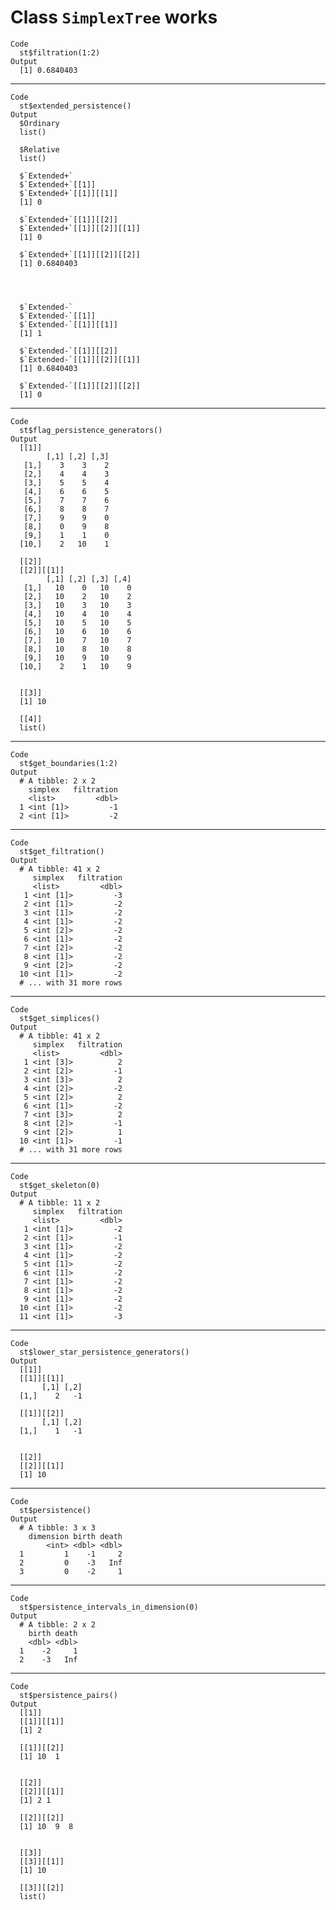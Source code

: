 # Class `SimplexTree` works

    Code
      st$filtration(1:2)
    Output
      [1] 0.6840403

---

    Code
      st$extended_persistence()
    Output
      $Ordinary
      list()
      
      $Relative
      list()
      
      $`Extended+`
      $`Extended+`[[1]]
      $`Extended+`[[1]][[1]]
      [1] 0
      
      $`Extended+`[[1]][[2]]
      $`Extended+`[[1]][[2]][[1]]
      [1] 0
      
      $`Extended+`[[1]][[2]][[2]]
      [1] 0.6840403
      
      
      
      
      $`Extended-`
      $`Extended-`[[1]]
      $`Extended-`[[1]][[1]]
      [1] 1
      
      $`Extended-`[[1]][[2]]
      $`Extended-`[[1]][[2]][[1]]
      [1] 0.6840403
      
      $`Extended-`[[1]][[2]][[2]]
      [1] 0
      
      
      
      

---

    Code
      st$flag_persistence_generators()
    Output
      [[1]]
            [,1] [,2] [,3]
       [1,]    3    3    2
       [2,]    4    4    3
       [3,]    5    5    4
       [4,]    6    6    5
       [5,]    7    7    6
       [6,]    8    8    7
       [7,]    9    9    0
       [8,]    0    9    8
       [9,]    1    1    0
      [10,]    2   10    1
      
      [[2]]
      [[2]][[1]]
            [,1] [,2] [,3] [,4]
       [1,]   10    0   10    0
       [2,]   10    2   10    2
       [3,]   10    3   10    3
       [4,]   10    4   10    4
       [5,]   10    5   10    5
       [6,]   10    6   10    6
       [7,]   10    7   10    7
       [8,]   10    8   10    8
       [9,]   10    9   10    9
      [10,]    2    1   10    9
      
      
      [[3]]
      [1] 10
      
      [[4]]
      list()
      

---

    Code
      st$get_boundaries(1:2)
    Output
      # A tibble: 2 x 2
        simplex   filtration
        <list>         <dbl>
      1 <int [1]>         -1
      2 <int [1]>         -2

---

    Code
      st$get_filtration()
    Output
      # A tibble: 41 x 2
         simplex   filtration
         <list>         <dbl>
       1 <int [1]>         -3
       2 <int [1]>         -2
       3 <int [1]>         -2
       4 <int [1]>         -2
       5 <int [2]>         -2
       6 <int [1]>         -2
       7 <int [2]>         -2
       8 <int [1]>         -2
       9 <int [2]>         -2
      10 <int [1]>         -2
      # ... with 31 more rows

---

    Code
      st$get_simplices()
    Output
      # A tibble: 41 x 2
         simplex   filtration
         <list>         <dbl>
       1 <int [3]>          2
       2 <int [2]>         -1
       3 <int [3]>          2
       4 <int [2]>         -2
       5 <int [2]>          2
       6 <int [1]>         -2
       7 <int [3]>          2
       8 <int [2]>         -1
       9 <int [2]>          1
      10 <int [1]>         -1
      # ... with 31 more rows

---

    Code
      st$get_skeleton(0)
    Output
      # A tibble: 11 x 2
         simplex   filtration
         <list>         <dbl>
       1 <int [1]>         -2
       2 <int [1]>         -1
       3 <int [1]>         -2
       4 <int [1]>         -2
       5 <int [1]>         -2
       6 <int [1]>         -2
       7 <int [1]>         -2
       8 <int [1]>         -2
       9 <int [1]>         -2
      10 <int [1]>         -2
      11 <int [1]>         -3

---

    Code
      st$lower_star_persistence_generators()
    Output
      [[1]]
      [[1]][[1]]
           [,1] [,2]
      [1,]    2   -1
      
      [[1]][[2]]
           [,1] [,2]
      [1,]    1   -1
      
      
      [[2]]
      [[2]][[1]]
      [1] 10
      
      

---

    Code
      st$persistence()
    Output
      # A tibble: 3 x 3
        dimension birth death
            <int> <dbl> <dbl>
      1         1    -1     2
      2         0    -3   Inf
      3         0    -2     1

---

    Code
      st$persistence_intervals_in_dimension(0)
    Output
      # A tibble: 2 x 2
        birth death
        <dbl> <dbl>
      1    -2     1
      2    -3   Inf

---

    Code
      st$persistence_pairs()
    Output
      [[1]]
      [[1]][[1]]
      [1] 2
      
      [[1]][[2]]
      [1] 10  1
      
      
      [[2]]
      [[2]][[1]]
      [1] 2 1
      
      [[2]][[2]]
      [1] 10  9  8
      
      
      [[3]]
      [[3]][[1]]
      [1] 10
      
      [[3]][[2]]
      list()
      
      

